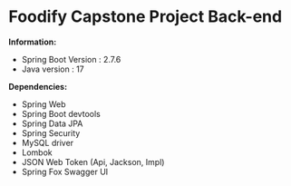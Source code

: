 # Foodify Capstone Project Back-end

**Information:**
- Spring Boot Version : 2.7.6
- Java version : 17

**Dependencies:**
- Spring Web
- Spring Boot devtools
- Spring Data JPA
- Spring Security
- MySQL driver
- Lombok
- JSON Web Token (Api, Jackson, Impl)
- Spring Fox Swagger UI
